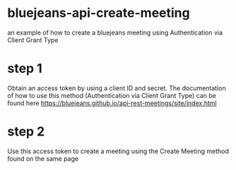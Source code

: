 # bluejeans-api-create-meeting
an example of how to create a bluejeans meeting using Authentication via Client Grant Type

# step 1
Obtain an access token by using a client ID and secret. The documentation of how to use this method (Authentication via Client Grant Type) can be found here
https://bluejeans.github.io/api-rest-meetings/site/index.html

# step 2
Use this access token to create a meeting using the Create Meeting method found on the same page
